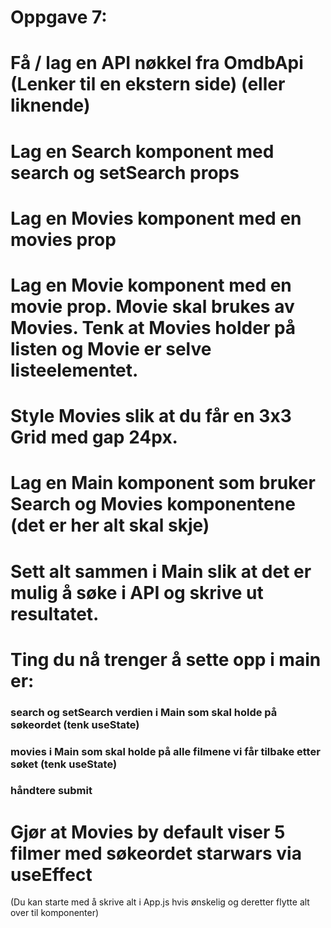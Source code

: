 # Oppgave 7: 
# Få / lag en API nøkkel fra OmdbApi (Lenker til en ekstern side) (eller liknende)
# Lag en Search komponent med search og setSearch props
# Lag en Movies komponent med en movies prop
# Lag en Movie komponent med en movie prop. Movie skal brukes av Movies. Tenk at Movies holder på listen og Movie er selve listeelementet.
# Style Movies slik at du får en 3x3 Grid med gap 24px.
# Lag en Main komponent som bruker Search og Movies komponentene (det er her alt skal skje)
# Sett alt sammen i Main slik at det er mulig å søke i API og skrive ut resultatet.
# Ting du nå trenger å sette opp i main er:
### search og setSearch verdien i Main som skal holde på søkeordet (tenk useState)
### movies i Main som skal holde på alle filmene vi får tilbake etter søket (tenk useState)
### håndtere submit
# Gjør at Movies by default viser 5 filmer med søkeordet starwars via useEffect
(Du kan starte med å skrive alt i App.js hvis ønskelig og deretter flytte alt over til komponenter)
